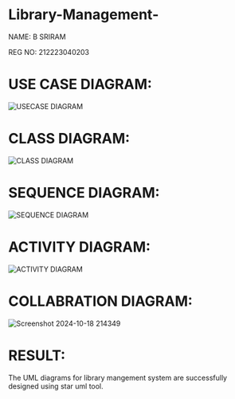 # Library-Management-

NAME: B SRIRAM

REG NO: 212223040203

# USE CASE DIAGRAM:
![USECASE DIAGRAM](https://github.com/user-attachments/assets/4c874031-7ce5-4d3d-8785-3821edc2a893)

# CLASS DIAGRAM:
![CLASS DIAGRAM](https://github.com/user-attachments/assets/a17b9109-b7d0-42be-8f7f-e5cf65ab47fa)

# SEQUENCE DIAGRAM:
![SEQUENCE DIAGRAM](https://github.com/user-attachments/assets/d66093a8-3976-4b8b-8d00-6d537352826a)

# ACTIVITY DIAGRAM:
![ACTIVITY DIAGRAM](https://github.com/user-attachments/assets/e0ff893c-c4bc-4105-8cc8-f31a1c72754a)

# COLLABRATION DIAGRAM:
![Screenshot 2024-10-18 214349](https://github.com/user-attachments/assets/df6aa3ee-c06c-4748-8f47-0aeaebf7df70)

# RESULT:

The UML diagrams for library mangement system are successfully designed using star uml tool.
